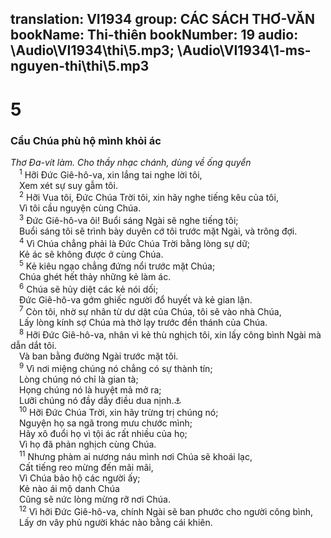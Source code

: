 translation: VI1934
group: CÁC SÁCH THƠ-VĂN
bookName: Thi-thiên 
bookNumber: 19
audio: \Audio\VI1934\thi\5.mp3; \Audio\VI1934\1-ms-nguyen-thi\thi\5.mp3
-------

<div class="title"><h1>5</h1><h3>Cầu Chúa phù hộ mình khỏi ác</h3><i>Thơ Đa-vít làm. Cho thầy nhạc chánh, dùng về ống quyển</i></div>
<span class="verse thi_5_1"> <sup>1</sup> Hỡi Đức Giê-hô-va, xin lắng tai nghe lời tôi, <br/> Xem xét sự suy gẫm tôi. <br/></span>
<span class="verse thi_5_2"> <sup>2</sup> Hỡi Vua tôi, Đức Chúa Trời tôi, xin hãy nghe tiếng kêu của tôi, <br/> Vì tôi cầu nguyện cùng Chúa. <br/></span>
<span class="verse thi_5_3"> <sup>3</sup> Đức Giê-hô-va ôi! Buổi sáng Ngài sẽ nghe tiếng tôi; <br/> Buổi sáng tôi sẽ trình bày duyên cớ tôi trước mặt Ngài, và trông đợi. <br/></span>
<span class="verse thi_5_4"> <sup>4</sup> Vì Chúa chẳng phải là Đức Chúa Trời bằng lòng sự dữ; <br/> Kẻ ác sẽ không được ở cùng Chúa. <br/></span>
<span class="verse thi_5_5"> <sup>5</sup> Kẻ kiêu ngạo chẳng đứng nổi trước mặt Chúa; <br/> Chúa ghét hết thảy những kẻ làm ác. <br/></span>
<span class="verse thi_5_6"> <sup>6</sup> Chúa sẽ hủy diệt các kẻ nói dối; <br/> Đức Giê-hô-va gớm ghiếc người đổ huyết và kẻ gian lận. <br/></span>
<span class="verse thi_5_7"> <sup>7</sup> Còn tôi, nhờ sự nhân từ dư dật của Chúa, tôi sẽ vào nhà Chúa, <br/> Lấy lòng kính sợ Chúa mà thờ lạy trước đền thánh của Chúa. <br/></span>
<span class="verse thi_5_8"> <sup>8</sup> Hỡi Đức Giê-hô-va, nhân vì kẻ thù nghịch tôi, xin lấy công bình Ngài mà dẫn dắt tôi. <br/> Và ban bằng đường Ngài trước mặt tôi. <br/></span>
<span class="verse thi_5_9"> <sup>9</sup> Vì nơi miệng chúng nó chẳng có sự thành tín; <br/> Lòng chúng nó chỉ là gian tà; <br/> Họng chúng nó là huyệt mả mở ra; <br/> Lưỡi chúng nó đầy dẫy điều dua nịnh.<a data-toggle="tooltip" data-placement="bottom" title="Ro 3:13">⚓</a><br/></span>
<span class="verse thi_5_10"> <sup>10</sup> Hỡi Đức Chúa Trời, xin hãy trừng trị chúng nó; <br/> Nguyện họ sa ngã trong mưu chước mình; <br/> Hãy xô đuổi họ vì tội ác rất nhiều của họ; <br/> Vì họ đã phản nghịch cùng Chúa. <br/></span>
<span class="verse thi_5_11"> <sup>11</sup> Nhưng phàm ai nương náu mình nơi Chúa sẽ khoái lạc, <br/> Cất tiếng reo mừng đến mãi mãi, <br/> Vì Chúa bảo hộ các người ấy; <br/> Kẻ nào ái mộ danh Chúa <br/> Cũng sẽ nức lòng mừng rỡ nơi Chúa. <br/></span>
<span class="verse thi_5_12"> <sup>12</sup> Vì hỡi Đức Giê-hô-va, chính Ngài sẽ ban phước cho người công bình, <br/> Lấy ơn vây phủ người khác nào bằng cái khiên. <br/></span>
